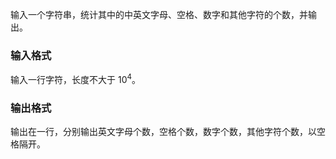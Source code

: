 输入一个字符串，统计其中的中英文字母、空格、数字和其他字符的个数，并输出。

### 输入格式

输入一行字符，长度不大于 $10^4$。

### 输出格式

输出在一行，分别输出英文字母个数，空格个数，数字个数，其他字符个数，以空格隔开。
